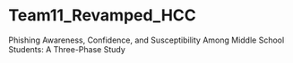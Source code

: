 # Team11_Revamped_HCC
Phishing Awareness, Confidence, and Susceptibility Among Middle School Students: A Three-Phase Study
